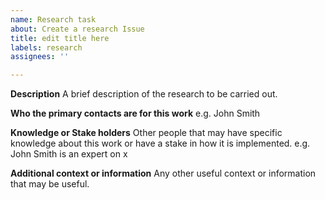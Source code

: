 ```yaml
---
name: Research task
about: Create a research Issue
title: edit title here
labels: research
assignees: ''

---
```


**Description**
A brief description of the research to be carried out.

**Who the primary contacts are for this work**
e.g. John Smith

**Knowledge or Stake holders**
Other people that may have specific knowledge about this work or have a stake in how it is implemented. e.g. John Smith is an expert on x

**Additional context or information**
Any other useful context or information that may be useful.
